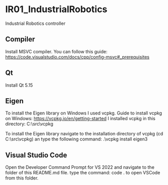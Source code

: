 # IR01_IndustrialRobotics
Industrial Robotics controller

## Compiler
Install MSVC compiler. You can follow this guide:
https://code.visualstudio.com/docs/cpp/config-msvc#_prerequisites

## Qt
Install Qt 5.15

## Eigen
To install the Eigen library on Windows I used vcpkg.
Guide to install vcpkg on Windows: https://vcpkg.io/en/getting-started
I installed vcpkg in this directory: C:\src\vcpkg

To install the Eigen library navigate to the installation directory of vcpkg (cd C:\src\vcpkg) an type the following command: .\vcpkg install eigen3

## Visual Studio Code
Open the Developer Command Prompt for VS 2022 and navigate to the folder of this README.md file.
type the command: code . to open VSCode from this folder.

